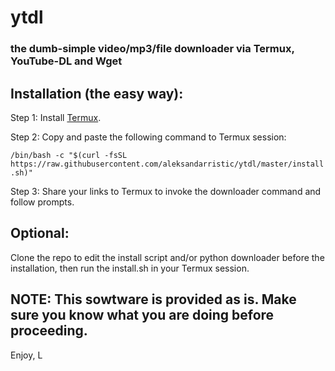 # ytdl
### the dumb-simple video/mp3/file downloader via Termux, YouTube-DL and Wget

## Installation (the easy way):

Step 1: Install [Termux](https://play.google.com/store/apps/details?id=com.termux&hl=en). 

Step 2: Copy and paste the following command to Termux session:

```/bin/bash -c "$(curl -fsSL https://raw.githubusercontent.com/aleksandarristic/ytdl/master/install.sh)"```

Step 3: Share your links to Termux to invoke the downloader command and follow prompts.


## Optional:

Clone the repo to edit the install script and/or python downloader before the installation, then run the install.sh in your Termux session.



## NOTE: This sowtware is provided as is. Make sure you know what you are doing before proceeding.

Enjoy,
L